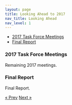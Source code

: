 ```yaml
---
layout: page
title: Looking Ahead to 2017
nav_title: Looking Ahead
nav_level: 1
---
```

* [2017 Task Force Meetings](#2017-task-force-meetings)
* [Final Report](#final-report)

### 2017 Task Force Meetings

Remaining 2017 meetings.

### Final Report

Final Report.

<!-- Pagination -->
<div class="pagination">
  <a class="pagination-item older" href="{{ site.baseurl }}/05-Deliverables">&laquo; Prev</a>
  <a class="pagination-item newer" href="{{ site.baseurl }}/07-References">Next &raquo;</a>
</div>
